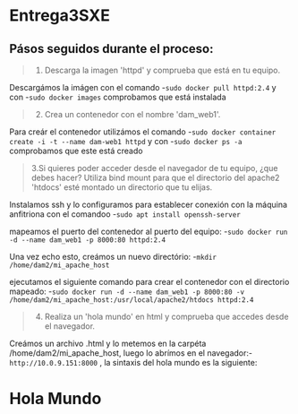 # Entrega3SXE

## Pásos seguidos durante el proceso:

>1. Descarga la imagen 'httpd' y comprueba que está en tu equipo.

Descargámos la imágen con el comando -`sudo docker pull httpd:2.4`
y con -`sudo docker images` comprobamos que está instalada

>2. Crea un contenedor con el nombre 'dam_web1'.

Para creár el contenedor utilizámos el comando 
-`sudo docker container create -i -t --name dam-web1 httpd`
y con -`sudo docker ps -a` comprobamos que este está creado


>3.Si quieres poder acceder desde el navegador de tu equipo,
>¿que debes hacer? Utiliza bind mount para que el directorio del apache2
>'htdocs' esté montado un directorio que tu elijas.

Instalamos ssh y lo configuramos para establecer conexión con la máquina anfitriona
con el comandoo -`sudo apt install openssh-server`

mapeamos el puerto del contenedor al puerto del equipo:
-`sudo docker run -d --name dam_web1 -p 8000:80 httpd:2.4`

Una vez echo esto, creámos un nuevo directório:
-`mkdir /home/dam2/mi_apache_host`

ejecutamos el siguiente comando para crear el contenedor con el directorio mapeado:
-`sudo docker run -d --name dam_web1 -p 8000:80 -v /home/dam2/mi_apache_host:/usr/local/apache2/htdocs httpd:2.4`

>4. Realiza un 'hola mundo' en html y comprueba que accedes desde el navegador.

Creámos un archivo .html y lo metemos en la carpéta /home/dam2/mi_apache_host, luego lo abrímos
en el navegador:-`http://10.0.9.151:8000` , la sintaxis del hola mundo es la siguiente: 

<html>
     <head>
         <title>Hola Mundo</title>
     </head>
     <body>
         <h1>Hola Mundo</h1>
     </body>
 </html>
